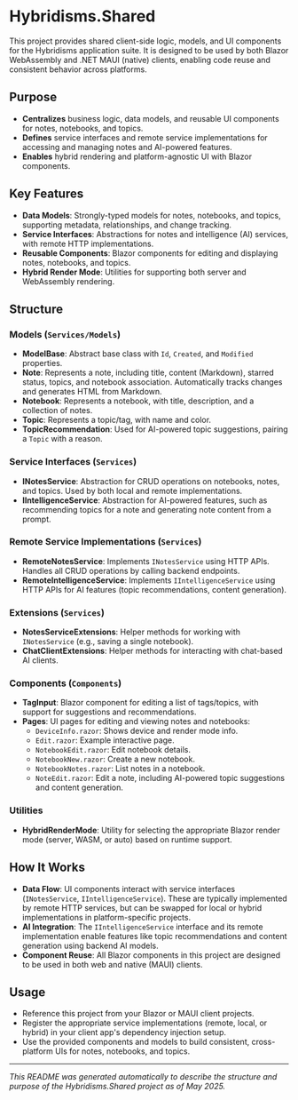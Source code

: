 # Hybridisms.Shared

This project provides shared client-side logic, models, and UI components for the Hybridisms application suite. It is designed to be used by both Blazor WebAssembly and .NET MAUI (native) clients, enabling code reuse and consistent behavior across platforms.

## Purpose

- **Centralizes** business logic, data models, and reusable UI components for notes, notebooks, and topics.
- **Defines** service interfaces and remote service implementations for accessing and managing notes and AI-powered features.
- **Enables** hybrid rendering and platform-agnostic UI with Blazor components.

## Key Features

- **Data Models**: Strongly-typed models for notes, notebooks, and topics, supporting metadata, relationships, and change tracking.
- **Service Interfaces**: Abstractions for notes and intelligence (AI) services, with remote HTTP implementations.
- **Reusable Components**: Blazor components for editing and displaying notes, notebooks, and topics.
- **Hybrid Render Mode**: Utilities for supporting both server and WebAssembly rendering.

## Structure

### Models (`Services/Models`)
- **ModelBase**: Abstract base class with `Id`, `Created`, and `Modified` properties.
- **Note**: Represents a note, including title, content (Markdown), starred status, topics, and notebook association. Automatically tracks changes and generates HTML from Markdown.
- **Notebook**: Represents a notebook, with title, description, and a collection of notes.
- **Topic**: Represents a topic/tag, with name and color.
- **TopicRecommendation**: Used for AI-powered topic suggestions, pairing a `Topic` with a reason.

### Service Interfaces (`Services`)
- **INotesService**: Abstraction for CRUD operations on notebooks, notes, and topics. Used by both local and remote implementations.
- **IIntelligenceService**: Abstraction for AI-powered features, such as recommending topics for a note and generating note content from a prompt.

### Remote Service Implementations (`Services`)
- **RemoteNotesService**: Implements `INotesService` using HTTP APIs. Handles all CRUD operations by calling backend endpoints.
- **RemoteIntelligenceService**: Implements `IIntelligenceService` using HTTP APIs for AI features (topic recommendations, content generation).

### Extensions (`Services`)
- **NotesServiceExtensions**: Helper methods for working with `INotesService` (e.g., saving a single notebook).
- **ChatClientExtensions**: Helper methods for interacting with chat-based AI clients.

### Components (`Components`)
- **TagInput**: Blazor component for editing a list of tags/topics, with support for suggestions and recommendations.
- **Pages**: UI pages for editing and viewing notes and notebooks:
  - `DeviceInfo.razor`: Shows device and render mode info.
  - `Edit.razor`: Example interactive page.
  - `NotebookEdit.razor`: Edit notebook details.
  - `NotebookNew.razor`: Create a new notebook.
  - `NotebookNotes.razor`: List notes in a notebook.
  - `NoteEdit.razor`: Edit a note, including AI-powered topic suggestions and content generation.

### Utilities
- **HybridRenderMode**: Utility for selecting the appropriate Blazor render mode (server, WASM, or auto) based on runtime support.

## How It Works

- **Data Flow**: UI components interact with service interfaces (`INotesService`, `IIntelligenceService`). These are typically implemented by remote HTTP services, but can be swapped for local or hybrid implementations in platform-specific projects.
- **AI Integration**: The `IIntelligenceService` interface and its remote implementation enable features like topic recommendations and content generation using backend AI models.
- **Component Reuse**: All Blazor components in this project are designed to be used in both web and native (MAUI) clients.

## Usage

- Reference this project from your Blazor or MAUI client projects.
- Register the appropriate service implementations (remote, local, or hybrid) in your client app's dependency injection setup.
- Use the provided components and models to build consistent, cross-platform UIs for notes, notebooks, and topics.

---

*This README was generated automatically to describe the structure and purpose of the Hybridisms.Shared project as of May 2025.*

